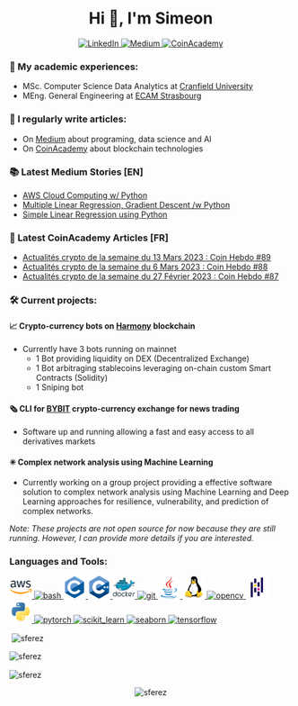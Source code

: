 <h1 align="center">Hi 👋, I'm Simeon</h1>
<p align="center">
  <a href="https://www.linkedin.com/in/simeon-ferez/?locale=en_US" target="_blank">
    <img src="https://img.shields.io/badge/linkedin-%230077B5.svg?&style=for-the-badge&logo=linkedin&logoColor=white&color=071A2C" alt="LinkedIn"/>
  </a>
  <a href="https://medium.com/@simeon.ferez" target="_blank">
    <img src="https://img.shields.io/badge/medium-%2312100E.svg?&style=for-the-badge&logo=medium&logoColor=white&color=071A2C" alt="Medium"/>
  </a>
    <a href="https://coinacademy.fr/author/sfrzs" target="_blank">
    <img src="https://img.shields.io/badge/CoinAcademy-%2312100E.svg?&style=for-the-badge&logoColor=white&color=071A2C" alt="CoinAcademy"/>
  </a>
</p>

### 📄 My academic experiences:
  - MSc. Computer Science Data Analytics at [Cranfield University](https://www.cranfield.ac.uk/courses/taught/computational-intelligence-for-data-analytics)
  - MEng. General Engineering at [ECAM Strasbourg](https://icam-strasbourg.eu/en/)

### 📝 I regularly write articles:
  - On [Medium](https://medium.com/@simeon.ferez) about programing, data science and AI
  - On [CoinAcademy](https://coinacademy.fr/author/sfrzs/) about blockchain technologies

### 📚 Latest Medium Stories [EN]
<!-- MEDIUM-STORY-LIST:START -->
- [AWS Cloud Computing w/ Python](https://python.plainenglish.io/aws-cloud-computing-w-python-39fb485aec44?source=rss-5c4383862039------2)
- [Multiple Linear Regression, Gradient Descent /w Python](https://python.plainenglish.io/multiple-linear-regression-gradient-descent-python-a19d5c41aeae?source=rss-5c4383862039------2)
- [Simple Linear Regression using Python](https://python.plainenglish.io/simple-linear-regression-using-python-7189f0312d72?source=rss-5c4383862039------2)
<!-- MEDIUM-STORY-LIST:END -->

### 📰 Latest CoinAcademy Articles [FR]
<!-- COINACADEMY-STORY-LIST:START -->
- [Actualités crypto de la semaine du 13 Mars 2023 : Coin Hebdo #89](https://coinacademy.fr/actu/coin-hebdo/coin-hebdo-89/?utm_source=rss&utm_medium=rss&utm_campaign=coin-hebdo-89)
- [Actualités crypto de la semaine du 6 Mars 2023 : Coin Hebdo #88](https://coinacademy.fr/actu/coin-hebdo/coin-hebdo-88/?utm_source=rss&utm_medium=rss&utm_campaign=coin-hebdo-88)
- [Actualités crypto de la semaine du 27 Février 2023 : Coin Hebdo #87](https://coinacademy.fr/actu/coin-hebdo/coin-hebdo-87/?utm_source=rss&utm_medium=rss&utm_campaign=coin-hebdo-87)
<!-- COINACADEMY-STORY-LIST:END -->

### 🛠️ Current projects:

#### 📈 Crypto-currency bots on [Harmony](https://harmony.one/) blockchain
  - Currently have 3 bots running on mainnet
    - 1 Bot providing liquidity on DEX (Decentralized Exchange)
    - 1 Bot arbitraging stablecoins leveraging on-chain custom Smart Contracts (Solidity)
    - 1 Sniping bot

#### 🗞️ CLI for [BYBIT](https://www.bybit.com/) crypto-currency exchange for news trading
  - Software up and running allowing a fast and easy access to all derivatives markets

#### ✳︎ Complex network analysis using Machine Learning
  - Currently working on a group project providing a effective software solution to complex network analysis using Machine Learning and Deep Learning approaches for resilience, vulnerability, and prediction of complex networks.

_Note: These projects are not open source for now because they are still running. However, I can provide more details if you are interested._

<h3 align="left">Languages and Tools:</h3>
<p align="left"> <a href="https://aws.amazon.com" target="_blank" rel="noreferrer"> <img src="https://raw.githubusercontent.com/devicons/devicon/master/icons/amazonwebservices/amazonwebservices-original-wordmark.svg" alt="aws" width="40" height="40"/> </a> <a href="https://www.gnu.org/software/bash/" target="_blank" rel="noreferrer"> <img src="https://www.vectorlogo.zone/logos/gnu_bash/gnu_bash-icon.svg" alt="bash" width="40" height="40"/> </a> <a href="https://www.cprogramming.com/" target="_blank" rel="noreferrer"> <img src="https://raw.githubusercontent.com/devicons/devicon/master/icons/c/c-original.svg" alt="c" width="40" height="40"/> </a> <a href="https://www.w3schools.com/cpp/" target="_blank" rel="noreferrer"> <img src="https://raw.githubusercontent.com/devicons/devicon/master/icons/cplusplus/cplusplus-original.svg" alt="cplusplus" width="40" height="40"/> </a> <a href="https://www.docker.com/" target="_blank" rel="noreferrer"> <img src="https://raw.githubusercontent.com/devicons/devicon/master/icons/docker/docker-original-wordmark.svg" alt="docker" width="40" height="40"/> </a> <a href="https://git-scm.com/" target="_blank" rel="noreferrer"> <img src="https://www.vectorlogo.zone/logos/git-scm/git-scm-icon.svg" alt="git" width="40" height="40"/> </a> <a href="https://www.java.com" target="_blank" rel="noreferrer"> <img src="https://raw.githubusercontent.com/devicons/devicon/master/icons/java/java-original.svg" alt="java" width="40" height="40"/> </a> <a href="https://www.linux.org/" target="_blank" rel="noreferrer"> <img src="https://raw.githubusercontent.com/devicons/devicon/master/icons/linux/linux-original.svg" alt="linux" width="40" height="40"/> </a> <a href="https://opencv.org/" target="_blank" rel="noreferrer"> <img src="https://www.vectorlogo.zone/logos/opencv/opencv-icon.svg" alt="opencv" width="40" height="40"/> </a> <a href="https://pandas.pydata.org/" target="_blank" rel="noreferrer"> <img src="https://raw.githubusercontent.com/devicons/devicon/2ae2a900d2f041da66e950e4d48052658d850630/icons/pandas/pandas-original.svg" alt="pandas" width="40" height="40"/> </a> <a href="https://www.python.org" target="_blank" rel="noreferrer"> <img src="https://raw.githubusercontent.com/devicons/devicon/master/icons/python/python-original.svg" alt="python" width="40" height="40"/> </a> <a href="https://pytorch.org/" target="_blank" rel="noreferrer"> <img src="https://www.vectorlogo.zone/logos/pytorch/pytorch-icon.svg" alt="pytorch" width="40" height="40"/> </a> <a href="https://scikit-learn.org/" target="_blank" rel="noreferrer"> <img src="https://upload.wikimedia.org/wikipedia/commons/0/05/Scikit_learn_logo_small.svg" alt="scikit_learn" width="40" height="40"/> </a> <a href="https://seaborn.pydata.org/" target="_blank" rel="noreferrer"> <img src="https://seaborn.pydata.org/_images/logo-mark-lightbg.svg" alt="seaborn" width="40" height="40"/> </a> <a href="https://www.tensorflow.org" target="_blank" rel="noreferrer"> <img src="https://www.vectorlogo.zone/logos/tensorflow/tensorflow-icon.svg" alt="tensorflow" width="40" height="40"/> </a> </p>

<p>&nbsp;<img align="center" src="https://github-readme-stats.vercel.app/api?username=sferez&show_icons=true&locale=en" alt="sferez" /></p>

<p><img align="center" src="https://github-readme-streak-stats.herokuapp.com/?user=sferez&" alt="sferez" /></p>

<p><img align="center" src="https://github-readme-stats.vercel.app/api/top-langs?username=sferez&show_icons=true&locale=en&layout=compact" alt="sferez" /></p>

<p align="center"> <img src="https://komarev.com/ghpvc/?username=sferez&label=Profile%20views&color=0e75b6&style=flat" alt="sferez" /> </p>
